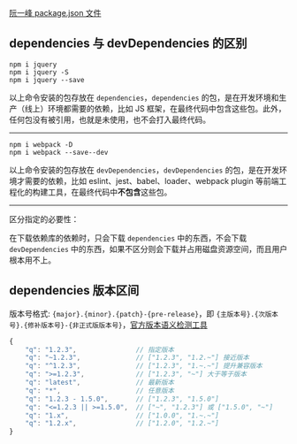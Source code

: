 
[阮一峰 package.json 文件](https://javascript.ruanyifeng.com/nodejs/packagejson.html)

## dependencies 与 devDependencies 的区别

```
npm i jquery
npm i jquery -S
npm i jquery --save
```

以上命令安装的包存放在 `dependencies`，`dependencies` 的包，是在开发环境和生产（线上）环境都需要的依赖，比如 JS 框架，在最终代码中包含这些包。此外，任何包没有被引用，也就是未使用，也不会打入最终代码。

---

```
npm i webpack -D
npm i webpack --save--dev
```

以上命令安装的包存放在 `devDependencies`，`devDependencies` 的包，是在开发环境才需要的依赖，比如 eslint、jest、babel、loader、webpack plugin 等前端工程化的构建工具，在最终代码中**不包含**这些包。

---

区分指定的必要性：

在下载依赖库的依赖时，只会下载 `dependencies` 中的东西，不会下载 `devDependencies` 中的东西，如果不区分则会下载并占用磁盘资源空间，而且用户根本用不上。



## dependencies 版本区间

版本号格式: `{major}.{minor}.{patch}-{pre-release}`，即 `{主版本号}.{次版本号}.{修补版本号}-{非正式版版本号}`，[官方版本语义检测工具](https://semver.npmjs.com/)

```js
{
    "q": "1.2.3",               // 指定版本
    "q": "~1.2.3",              // ["1.2.3", "1.2.~"] 接近版本
    "q": "^1.2.3",              // ["1.2.3", "1.~.~"] 提升兼容版本
    "q": ">=1.2.3",             // ["1.2.3", "~"] 大于等于版本
    "q": "latest",              // 最新版本
    "q": "*",                   // 任意版本
    "q": "1.2.3 - 1.5.0",       // ["1.2.3", "1.5.0"]
    "q": "<=1.2.3 || >=1.5.0",  // ["~", "1.2.3"] 或 ["1.5.0", "~"]
    "q": "1.x",                 // ["1.0.0", "1.~.~"]
    "q": "1.2.x",               // ["1.2.0", "1.2.~"]
}
```


